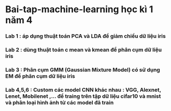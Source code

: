 # Bai-tap-machine-learning học kì 1 năm 4
### Lab 1 : áp dụng thuật toán PCA và LDA để giảm chiều dữ liệu iris
### Lab 2 : dùng thuật toán c mean và kmean để phân cụm dữ liệu iris
### Lab 3 : Phân cụm GMM (Gaussian Mixture Model) có sử dụng EM để phân cụm dữ liệu iris
### Lab 4,5,6 : Custom các model CNN khác nhau : VGG, Alexnet, Lenet, Mobilenet ,... để traing trên tập dữ liệu cifar10 và mnist và phân loại hình ảnh từ các model đã train
